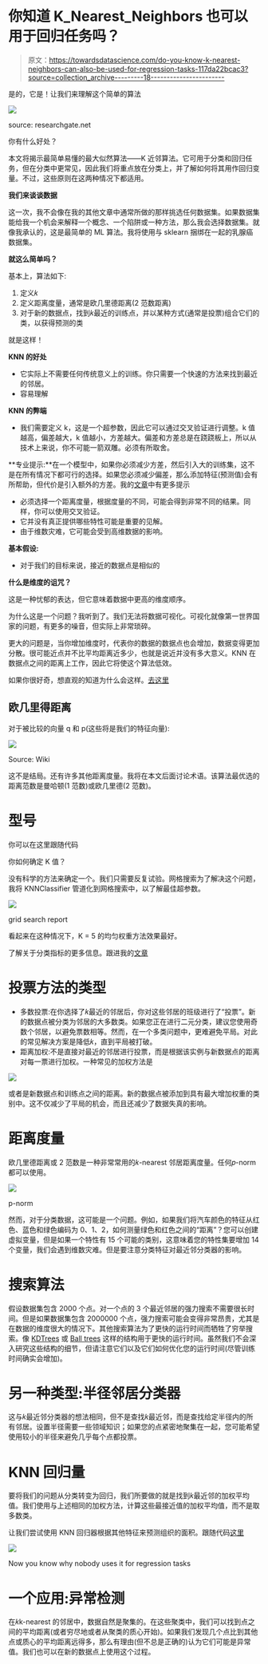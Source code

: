 # 你知道 K_Nearest_Neighbors 也可以用于回归任务吗？

> 原文：<https://towardsdatascience.com/do-you-know-k-nearest-neighbors-can-also-be-used-for-regression-tasks-117da22bcac3?source=collection_archive---------18----------------------->

是的，它是！让我们来理解这个简单的算法

![](img/503afecfd06648a7d94a0c90f84c8e49.png)

source: researchgate.net

你有什么好处？

本文将揭示最简单易懂的最大似然算法——K 近邻算法。它可用于分类和回归任务，但在分类中更常见，因此我们将重点放在分类上，并了解如何将其用作回归变量。不过，这些原则在这两种情况下都适用。

**我们来谈谈数据**

这一次，我不会像在我的其他文章中通常所做的那样挑选任何数据集。如果数据集能给我一个机会来解释一个概念、一个陷阱或一种方法，那么我会选择数据集。就像我承认的，这是最简单的 ML 算法。我将使用与 sklearn 捆绑在一起的乳腺癌数据集。

**就这么简单吗？**

基本上，算法如下:

1.  定义𝑘
2.  定义距离度量，通常是欧几里德距离(2 范数距离)
3.  对于新的数据点，找到𝑘最近的训练点，并以某种方式(通常是投票)组合它们的类，以获得预测的类

就是这样！

**KNN 的好处**

*   它实际上不需要任何传统意义上的训练。你只需要一个快速的方法来找到最近的邻居。
*   容易理解

**KNN 的弊端**

*   我们需要定义 k，这是一个超参数，因此它可以通过交叉验证进行调整。k 值越高，偏差越大，k 值越小，方差越大。偏差和方差总是在跷跷板上，所以从技术上来说，你不可能一箭双雕。必须有所取舍。

**专业提示:**在一个模型中，如果你必须减少方差，然后引入大的训练集，这不是在所有情况下都可行的选择。如果您必须减少偏差，那么添加特征(预测值)会有所帮助，但代价是引入额外的方差。我的[文章](https://medium.com/analytics-vidhya/linear-regression-bottoms-up-approach-intro-to-spark-a-bonus-b923ae594323/#822e)中有更多提示

*   必须选择一个距离度量，根据度量的不同，可能会得到非常不同的结果。同样，你可以使用交叉验证。
*   它并没有真正提供哪些特性可能是重要的见解。
*   由于维数灾难，它可能会受到高维数据的影响。

**基本假设:**

*   对于我们的目标来说，接近的数据点是相似的

**什么是维度的诅咒？**

这是一种忧郁的表达，但它意味着数据中更高的维度顺序。

为什么这是一个问题？我听到了。我们无法将数据可视化。可视化就像第一世界国家的问题，有更多的噪音，但实际上非常琐碎。

更大的问题是，当你增加维度时，代表你的数据的数据点也会增加，数据变得更加分散。很可能近点并不比平均距离近多少，也就是说近并没有多大意义。KNN 在数据点之间的距离上工作，因此它将使这个算法低效。

如果你很好奇，想直观的知道为什么会这样。[去这里](https://blog.galvanize.com/how-to-manage-dimensionality/)

## 欧几里得距离

对于被比较的向量 q 和 p(这些将是我们的特征向量):

![](img/bec33d0e94a4c6dbc13a07eb372943a2.png)

Source: Wiki

这不是结局。还有许多其他距离度量。我将在本文后面讨论术语。该算法最优选的距离范数是曼哈顿(1 范数)或欧几里德(2 范数)。

# **型号**

你可以在这里跟随代码

你如何确定 K 值？

没有科学的方法来确定一个。我们只需要反复试验。网格搜索为了解决这个问题，我将 KNNClassifier 管道化到网格搜索中，以了解最佳超参数。

![](img/5c8e2754cb03474a7eaf61961e1bdf07.png)

grid search report

看起来在这种情况下，K = 5 的均匀权重方法效果最好。

了解关于分类指标的更多信息。跟进我的[文章](https://medium.com/analytics-vidhya/logistic-regression-bottoms-up-approach-feature-engineering-ideology-a-bonus-81807fa881be/#805e)

# 投票方法的类型

*   多数投票:在你选择了𝑘最近的邻居后，你对这些邻居的班级进行了“投票”。新的数据点被分类为邻居的大多数类。如果您正在进行二元分类，建议您使用奇数个邻居，以避免票数相等。然而，在一个多类问题中，更难避免平局。对此的常见解决方案是降低𝑘，直到平局被打破。
*   距离加权:不是直接对最近的邻居进行投票，而是根据该实例与新数据点的距离对每一票进行加权。一种常见的加权方法是

![](img/cb2f25bb9f135ff6ee9b270529a6669a.png)

或者是新数据点和训练点之间的距离。新的数据点被添加到具有最大增加权重的类别中。这不仅减少了平局的机会，而且还减少了数据失真的影响。

# 距离度量

欧几里德距离或 2 范数是一种非常常用的𝑘-nearest 邻居距离度量。任何𝑝-norm 都可以使用。

![](img/3bc17565ccccf9c8a388203b3eb89aba.png)

p-norm

然而，对于分类数据，这可能是一个问题。例如，如果我们将汽车颜色的特征从红色、蓝色和绿色编码为 0、1、2，如何测量绿色和红色之间的“距离”？您可以创建虚拟变量，但是如果一个特性有 15 个可能的类别，这意味着您的特性集要增加 14 个变量，我们会遇到维数灾难。但是要注意分类特征对最近邻分类器的影响。

# 搜索算法

假设数据集包含 2000 个点。对一个点的 3 个最近邻居的强力搜索不需要很长时间。但是如果数据集包含 2000000 个点，强力搜索可能会变得非常昂贵，尤其是在数据的维度很大的情况下。其他搜索算法为了更快的运行时间而牺牲了穷举搜索。像 [KDTrees](https://en.wikipedia.org/wiki/K-d_tree) 或 [Ball trees](https://en.wikipedia.org/wiki/Ball_tree) 这样的结构用于更快的运行时间。虽然我们不会深入研究这些结构的细节，但请注意它们以及它们如何优化您的运行时间(尽管训练时间确实会增加)。

# 另一种类型:半径邻居分类器

这与𝑘最近邻分类器的想法相同，但不是查找𝑘最近邻，而是查找给定半径内的所有邻居。设置半径需要一些领域知识；如果您的点紧密地聚集在一起，您可能希望使用较小的半径来避免几乎每个点都投票。

# KNN 回归量

要将我们的问题从分类转变为回归，我们所要做的就是找到𝑘最近邻的加权平均值。我们使用与上述相同的加权方法，计算这些最接近值的加权平均值，而不是取多数类。

让我们尝试使用 KNN 回归器根据其他特征来预测组织的面积。跟随代码[这里](https://github.com/hdev7/medium-KNN-follow-up-code)

![](img/29d46107f482a08b1fdb0fd6ad0c3573.png)

Now you know why nobody uses it for regression tasks

# 一个应用:异常检测

在𝑘k-nearest 的邻居中，数据自然是聚集的。在这些聚类中，我们可以找到点之间的平均距离(或者穷尽地或者从聚类的质心开始)。如果我们发现几个点比到其他点或质心的平均距离远得多，那么有理由(但不总是正确的)认为它们可能是异常值。我们也可以在新的数据点上使用这个过程。